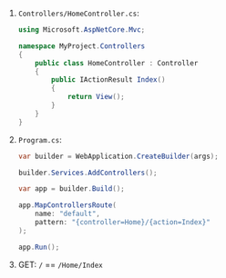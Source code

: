 
1. `Controllers/HomeController.cs`:
	``` csharp
	using Microsoft.AspNetCore.Mvc;

	namespace MyProject.Controllers
	{
		public class HomeController : Controller
		{
			public IActionResult Index()
			{
				return View();
			}
		}
	}
	```

2. `Program.cs`:
	``` csharp
	var builder = WebApplication.CreateBuilder(args);

	builder.Services.AddControllers(); 

	var app = builder.Build();

	app.MapControllersRoute(
		name: "default",
		pattern: "{controller=Home}/{action=Index}"
	);

	app.Run();
	```

3. GET: `/` == `/Home/Index`